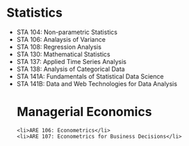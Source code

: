 <html>
<head>
	<title>Relevant Coursework</title>
</head>
<body>

<h1>Statistics</h1>
<ul>
	<li>STA 104: Non-parametric Statistics</li>
	<li>STA 106: Analaysis of Variance</li>
	<li>STA 108: Regression Analysis</li>
	<li>STA 130: Mathematical Statistics</li>
	<li>STA 137: Applied Time Series Analysis</li>
	<li>STA 138: Analysis of Categorical Data
	<li>STA 141A: Fundamentals of Statistical Data Science</li>
	<li>STA 141B: Data and Web Technologies for Data Analysis</li>

<h1>Managerial Economics</h1>

	<li>ARE 106: Econometrics</li>
	<li>ARE 107: Econometrics for Business Decisions</li>
</ul>
</body>
</html>

